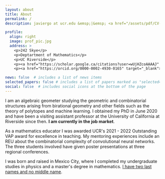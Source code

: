 ```yaml
---
layout: about
title: About
permalink: /
description: javiergo at ucr.edu &emsp;|&emsp; <a href="/assets/pdf/CV-JavierGA.pdf" target="_blank"><b>CV</b></a>  &emsp;|&emsp;  <a href="/assets/pdf/RS-research.pdf" target="_blank"><b>Research Statement</b></a>

profile:
  align: right
  image: prof_pic.jpg
  address: >
    <p>242 Skye</p>
    <p>Deptartment of Mathematics</p>
    <p>UC Riverside</p>	
    <p><a href="https://scholar.google.ca/citations?user=wUjHZcoAAAAJ" target="_blank">Google Scholar</a></p>
    <p><a href="https://orcid.org/0000-0002-4930-0165" target="_blank">ORCiD</a></p>

news: false  # includes a list of news items
selected_papers: false # includes a list of papers marked as "selected={true}"
social: false  # includes social icons at the bottom of the page
---
```


I am an algebraic geometer studying the geometric and combinatorial structures arising from birational geometry and other fields such as the theory of polytopes and machine learning. I obtained my PhD in June 2020 and have been a visiting assistant professor at the University of California at Riverside since then. <b>I am currently in the job market</b>.

As a mathematics educator I was awarded UCR's 2021 - 2022 Outstanding VAP award for excellence
in teaching. My mentoring experiences include an REU about the combinatorial complexity of convolutional neural networks. The three students involved have given poster presentations at three regional conferences.

I was born and raised in Mexico City, where I completed my undergraduate studies in physics and a master's degree in mathematics. <a href = "https://en.wikipedia.org/wiki/Spanish_naming_customs#Naming_system_in_Spain">I have two last names and no middle name</a>.
